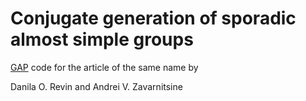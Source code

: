 # Conjugate generation of sporadic almost simple groups

[GAP](https://www.gap-system.org/) code for the article of the same name by

Danila O. Revin and Andrei V. Zavarnitsine


